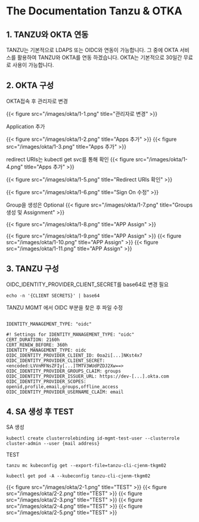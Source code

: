 # The Documentation Tanzu & OTKA


## 1. TANZU와 OKTA 연동

TANZU는 기본적으로 LDAPS 또는 OIDC와 연동이 가능합니다. 그 중에 OKTA 서비스를 활용하여 TANZU와 OKTA를 연동 하겠습니다.
OKTA는 기본적으로 30일간 무료로 사용이 가능합니다.

## 2. OKTA 구성

OKTA접속 후 관리자로 변경

{{< figure src="/images/okta/1-1.png" title="관리자로 변경" >}}

Application 추가

{{< figure src="/images/okta/1-2.png" title="Apps 추가" >}}
{{< figure src="/images/okta/1-3.png" title="Apps 추가" >}}

redirect URIs는 kubectl get svc를 통해 확인
{{< figure src="/images/okta/1-4.png" title="Apps 추가" >}}

{{< figure src="/images/okta/1-5.png" title="Redirect URIs 확인" >}}

{{< figure src="/images/okta/1-6.png" title="Sign On 수정" >}}

Group을 생성은 Optional
{{< figure src="/images/okta/1-7.png" title="Groups 생성 및 Assignment" >}}

{{< figure src="/images/okta/1-8.png" title="APP Assign" >}}

{{< figure src="/images/okta/1-9.png" title="APP Assign" >}}
{{< figure src="/images/okta/1-10.png" title="APP Assign" >}}
{{< figure src="/images/okta/1-11.png" title="APP Assign" >}}

## 3. TANZU 구성

OIDC_IDENTITY_PROVIDER_CLIENT_SECRET를 base64로 변경 필요

```shell
echo -n '{CLIENT SECRETS}' | base64
```

TANZU MGMT 에서 OIDC 부분을 찾은 후 파일 수정
```shell

IDENTITY_MANAGEMENT_TYPE: "oidc"

#! Settings for IDENTITY_MANAGEMENT_TYPE: "oidc"
CERT_DURATION: 2160h
CERT_RENEW_BEFORE: 360h
IDENTITY_MANAGEMENT_TYPE: oidc
OIDC_IDENTITY_PROVIDER_CLIENT_ID: 0oa2i[...]NKst4x7
OIDC_IDENTITY_PROVIDER_CLIENT_SECRET: <encoded:LVVnMFNsZFIy[...]TMTV3WUdPZDJ2Xw==>
OIDC_IDENTITY_PROVIDER_GROUPS_CLAIM: groups
OIDC_IDENTITY_PROVIDER_ISSUER_URL: https://dev-[...].okta.com
OIDC_IDENTITY_PROVIDER_SCOPES: openid,profile,email,groups,offline_access
OIDC_IDENTITY_PROVIDER_USERNAME_CLAIM: email
```

## 4. SA 생성 후 TEST

SA 생성
```shell
kubectl create clusterrolebinding id-mgmt-test-user --clusterrole cluster-admin --user {mail address}
```

TEST
```shell
tanzu mc kubeconfig get --export-file=tanzu-cli-cjenm-tkgm02

kubectl get pod -A --kubeconfig tanzu-cli-cjenm-tkgm02
```


{{< figure src="/images/okta/2-1.png" title="TEST" >}}
{{< figure src="/images/okta/2-2.png" title="TEST" >}}
{{< figure src="/images/okta/2-3.png" title="TEST" >}}
{{< figure src="/images/okta/2-4.png" title="TEST" >}}
{{< figure src="/images/okta/2-5.png" title="TEST" >}}

